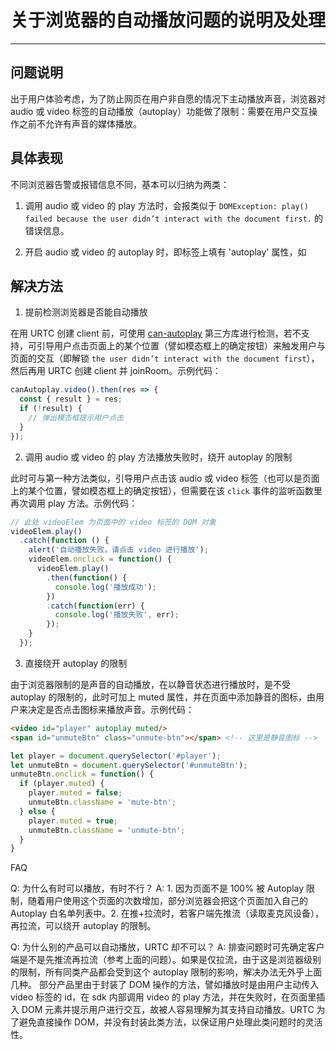# 关于浏览器的自动播放问题的说明及处理

---

## 问题说明

出于用户体验考虑，为了防止网页在用户非自愿的情况下主动播放声音，浏览器对 audio 或 video 标签的自动播放（autoplay）功能做了限制：需要在用户交互操作之前不允许有声音的媒体播放。


## 具体表现

不同浏览器告警或报错信息不同，基本可以归纳为两类：

1. 调用 audio 或 video 的 play 方法时，会报类似于 `DOMException: play() failed because the user didn’t interact with the document first.` 的错误信息。

2. 开启 audio 或 video 的 autoplay 时，即标签上填有 'autoplay' 属性，如 <audio autoplay/>，浏览器控制台会有类似于 `The AudioContext was not allowed to start` 的告警信息。此时，如果页面中使用的是 video 标签，一般会处于 `白屏` 状态。


## 解决方法

1. 提前检测浏览器是否能自动播放

在用 URTC 创建 client 前，可使用 [can-autoplay](https://www.npmjs.com/package/can-autoplay) 第三方库进行检测，若不支持，可引导用户点击页面上的某个位置（譬如模态框上的确定按钮）来触发用户与页面的交互（即解锁 `the user didn’t interact with the document first`），然后再用 URTC 创建 client 并 joinRoom。示例代码：

```js
canAutoplay.video().then(res => {
  const { result } = res;
  if (!result) {
    // 弹出模态框提示用户点击
  }
});
```

2. 调用 audio 或 video 的 play 方法播放失败时，绕开 autoplay 的限制

此时可与第一种方法类似，引导用户点击该 audio 或 video 标签（也可以是页面上的某个位置，譬如模态框上的确定按钮），但需要在该  `click`  事件的监听函数里再次调用 play 方法。示例代码：

```js
// 此处 videoElem 为页面中的 video 标签的 DOM 对象
videoElem.play()
  .catch(function () {
    alert('自动播放失败，请点击 video 进行播放');
    videoElem.onclick = function() {
      videoElem.play()
        .then(function() {
          console.log('播放成功');
        })
        .catch(function(err) {
          console.log('播放失败', err);
        });
    }
  });
```

3. 直接绕开 autoplay 的限制

由于浏览器限制的是声音的自动播放，在以静音状态进行播放时，是不受 autoplay 的限制的，此时可加上 muted 属性，并在页面中添加静音的图标，由用户来决定是否点击图标来播放声音。示例代码：

```html
<video id="player" autoplay muted/>
<span id="unmuteBtn" class="unmute-btn"></span> <!-- 这里是静音图标 -->
```

```js
let player = document.querySelector('#player');
let unmuteBtn = document.querySelector('#unmuteBtn');
unmuteBtn.onclick = function() {
  if (player.muted) {
    player.muted = false;
    unmuteBtn.className = 'mute-btn';
  } else {
    player.muted = true;
    unmuteBtn.className = 'unmute-btn';
  }
}
```

FAQ

Q: 为什么有时可以播放，有时不行？
A: 1. 因为页面不是 100% 被 Autoplay 限制，随着用户使用这个页面的次数增加，部分浏览器会把这个页面加入自己的 Autoplay 白名单列表中。2. 在推+拉流时，若客户端先推流（读取麦克风设备），再拉流，可以绕开 autoplay 的限制。

Q: 为什么别的产品可以自动播放，URTC 却不可以？
A: 排查问题时可先确定客户端是不是先推流再拉流（参考上面的问题）。如果是仅拉流，由于这是浏览器级别的限制，所有同类产品都会受到这个 autoplay 限制的影响，解决办法无外乎上面几种。
部分产品里由于封装了 DOM 操作的方法，譬如播放时是由用户主动传入 video 标签的 id，在 sdk 内部调用 video 的 play 方法，并在失败时，在页面里插入 DOM 元素并提示用户进行交互，故被人容易理解为其支持自动播放。URTC 为了避免直接操作 DOM，并没有封装此类方法，以保证用户处理此类问题时的灵活性。